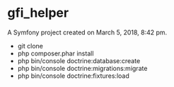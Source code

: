 gfi_helper
==========

A Symfony project created on March 5, 2018, 8:42 pm.


- git clone
- php composer.phar install
- php bin/console doctrine:database:create
- php bin/console doctrine:migrations:migrate
- php bin/console doctrine:fixtures:load


